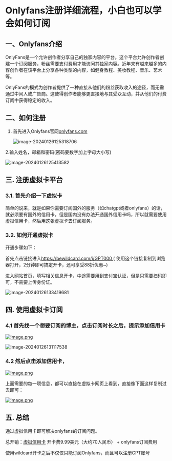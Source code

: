 # Onlyfans注册详细流程，小白也可以学会如何订阅

## 一、Onlyfans介绍

OnlyFans是一个允许创作者分享自己的独家内容的平台。这个平台允许创作者创建一个订阅服务，粉丝需要支付费用才能访问其独家内容。近年来有越来越多的内容创作者在该平台上分享各种类型的内容，如健身教程、美妆教程、音乐、艺术等。

OnlyFans的模式为创作者提供了一种直接从他们的粉丝获取收入的途径，而无需通过中间人或广告商。这使得创作者能够更直接地与其受众互动，并从他们的付费订阅中获得稳定的收入。

## 二、如何注册

1. 首先进入Onlyfans官网[onlyfans.com](onlyfans.com)

   ![image-20240126125318706](https://gptblog.oss-cn-hangzhou.aliyuncs.com/image/202402221606110.png)

2.输入姓名，邮箱和密码(密码要数字加上字母大小写)

![image-20240126125413582](https://gptblog.oss-cn-hangzhou.aliyuncs.com/image/202402221606123.png)

## 三. **注册虚拟卡平台**

### 3.1. 首先介绍一下虚拟卡

简单的说来，就是如果你需要订阅国外的服务（如chatgpt或者onlyfans）的话，就必须要有国外的信用卡。但是国内没有办法开通国外信用卡吗，所以就需要使用虚拟信用卡，然后用这张虚拟卡去订阅服务。

### 3.2. 如何开通虚拟卡

开通步骤如下：

首先点击链接进入[https://bewildcard.com/i/GPT000 ](https://bewildcard.com/i/GPT000)( 使用这个链接复制到浏览器打开，2分钟即可搞定开卡，还可享受88折优惠~)

进入网站首页，填写相关信息开卡，中途需要用到支付宝认证，但是只需要扫码即可，不需要上传身份证。

![image-20240126133419681](https://gptblog.oss-cn-hangzhou.aliyuncs.com/image/202402221608973.png)



## 四. 使用虚拟卡订阅

### 4.1 首先找一个想要订阅的博主，点击订阅时长之后，提示添加信用卡

[![image.png](https://gptblog.oss-cn-hangzhou.aliyuncs.com/image/202402221606699.png)](https://s2.loli.net/2024/01/25/fQNYc8WG4hLkZ9X.png)

![image-20240126131117538](https://gptblog.oss-cn-hangzhou.aliyuncs.com/image/202402221609053.png)

### 4.2 然后点击添加信用卡，

[![image.png](https://gptblog.oss-cn-hangzhou.aliyuncs.com/image/202402221606500.png)](https://s2.loli.net/2024/01/25/hbQ13D4Ga9lUefs.png)

上面需要的每一项信息，都可以直接在虚拟卡网页上看到，直接像下面这样复制过去即可：

[![image.png](https://gptblog.oss-cn-hangzhou.aliyuncs.com/image/202402221606715.png)](https://s2.loli.net/2024/01/25/I7DHqRg5P4JXyvh.png)

## 五. 总结

通过虚拟信用卡即可解决onlyfans的订阅问题。

总开销：[虚拟信用卡](https://bewildcard.com/i/GPT000) 开卡费9.99美元（大约70人民币） + onlyfans订阅费用

使用wildcard开卡之后不仅仅只能订阅Onlyfans，而且可以注册GPT账号





